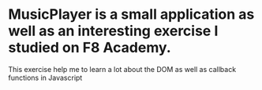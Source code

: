# MusicPlayer is a small application as well as an interesting exercise I studied on F8 Academy. 
This exercise help me to learn a lot about the DOM as well as callback functions in Javascript
